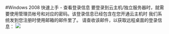 <!-- --- tag: Windows2008快速上手 -->
#Windows 2008 快速上手 - 查看登录信息
要登录到云主机/独立服务器时，就需要使用管理员帐号和对应的密码。该登录信息已经包含在您开通云主机时
我们系统发到您注册时使用邮箱的邮件里了。
请查收该邮件，以获取远程桌面的登录信息：
![](http://i1.51hosting.com/quickstart开通邮件.png)
